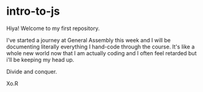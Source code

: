 # intro-to-js

Hiya! Welcome to my first repository. 

I've started a journey at General Assembly this week and I will be documenting literally everything I hand-code through the course. It's like a whole new world now that I am actually coding and I often feel 
retarded but i'll be keeping my head up. 

Divide and conquer. 

Xo.R 
